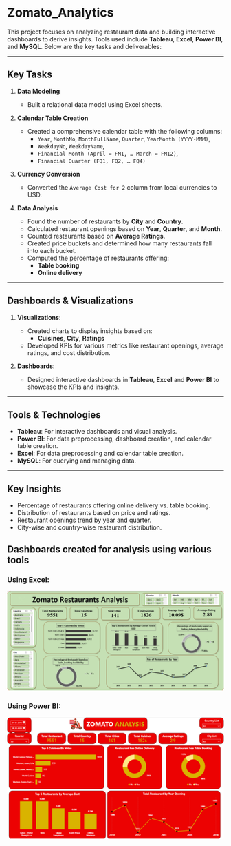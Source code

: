 # Zomato_Analytics

This project focuses on analyzing restaurant data and building interactive dashboards to derive insights. Tools used include **Tableau**, **Excel**, **Power BI**, and **MySQL**. Below are the key tasks and deliverables:

---

## Key Tasks  
1. **Data Modeling**  
   - Built a relational data model using Excel sheets.  
   
2. **Calendar Table Creation**  
   - Created a comprehensive calendar table with the following columns:  
     - `Year`, `MonthNo`, `MonthFullName`, `Quarter`, `YearMonth (YYYY-MMM)`,  
     - `WeekdayNo`, `WeekdayName`,  
     - `Financial Month (April = FM1, … March = FM12)`,  
     - `Financial Quarter (FQ1, FQ2, … FQ4)`  
   
3. **Currency Conversion**  
   - Converted the `Average Cost for 2` column from local currencies to USD.

4. **Data Analysis**  
   - Found the number of restaurants by **City** and **Country**.  
   - Calculated restaurant openings based on **Year**, **Quarter**, and **Month**.  
   - Counted restaurants based on **Average Ratings**.  
   - Created price buckets and determined how many restaurants fall into each bucket.  
   - Computed the percentage of restaurants offering:  
     - **Table booking**  
     - **Online delivery**

---

## Dashboards & Visualizations  
1. **Visualizations**:  
   - Created charts to display insights based on:  
     - **Cuisines**, **City**, **Ratings**  
   - Developed KPIs for various metrics like restaurant openings, average ratings, and cost distribution.

2. **Dashboards**:  
   - Designed interactive dashboards in **Tableau**, **Excel** and **Power BI** to showcase the KPIs and insights.  
   
---

## Tools & Technologies  
- **Tableau**: For interactive dashboards and visual analysis.  
- **Power BI**: For data preprocessing, dashboard creation, and calendar table creation.  
- **Excel**: For data preprocessing and calendar table creation.  
- **MySQL**: For querying and managing data.

---

## Key Insights  
- Percentage of restaurants offering online delivery vs. table booking.  
- Distribution of restaurants based on price and ratings.  
- Restaurant openings trend by year and quarter.  
- City-wise and country-wise restaurant distribution.

## Dashboards created for analysis using various tools

### Using Excel:
![Excel Dashboard](images/Excel_Dashboard.png)

### Using Power BI:
![Power BI Dashboard](images/Power_BI_Dashboard.png)
